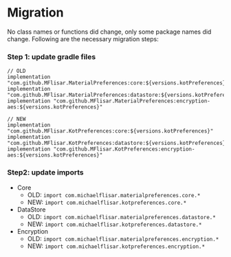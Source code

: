 # Migration

No class names or functions did change, only some package names did change. Following are the necessary migration steps:

### Step 1: update gradle files

```
// OLD
implementation "com.github.MFlisar.MaterialPreferences:core:${versions.kotPreferences}"
implementation "com.github.MFlisar.MaterialPreferences:datastore:${versions.kotPreferences}"
implementation "com.github.MFlisar.MaterialPreferences:encryption-aes:${versions.kotPreferences}"

// NEW
implementation "com.github.MFlisar.KotPreferences:core:${versions.kotPreferences}"
implementation "com.github.MFlisar.KotPreferences:datastore:${versions.kotPreferences}"
implementation "com.github.MFlisar.KotPreferences:encryption-aes:${versions.kotPreferences}"
```

### Step2: update imports

* Core
  * OLD: `import com.michaelflisar.materialpreferences.core.*`
  * NEW: `import com.michaelflisar.kotpreferences.core.*`
* DataStore
  * OLD: `import com.michaelflisar.materialpreferences.datastore.*`
  * NEW: `import com.michaelflisar.kotpreferences.datastore.*`
* Encryption
  * OLD: `import com.michaelflisar.materialpreferences.encryption.*`
  * NEW: `import com.michaelflisar.kotpreferences.encryption.*`
